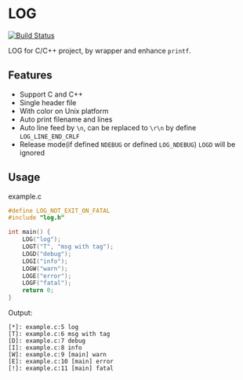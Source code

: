# LOG

[![Build Status](https://github.com/shuai132/LOG/workflows/build/badge.svg)](https://github.com/shuai132/LOG/actions?workflow=build)

LOG for C/C++ project, by wrapper and enhance `printf`.

## Features

* Support C and C++
* Single header file
* With color on Unix platform
* Auto print filename and lines
* Auto line feed by `\n`, can be replaced to `\r\n` by define `LOG_LINE_END_CRLF`
* Release mode(if defined `NDEBUG` or defined `LOG_NDEBUG`) `LOGD` will be ignored

## Usage

example.c
```c
#define LOG_NOT_EXIT_ON_FATAL
#include "log.h"

int main() {
    LOG("log");
    LOGT("T", "msg with tag");
    LOGD("debug");
    LOGI("info");
    LOGW("warn");
    LOGE("error");
    LOGF("fatal");
    return 0;
}
```

Output:
```text
[*]: example.c:5 log
[T]: example.c:6 msg with tag
[D]: example.c:7 debug
[I]: example.c:8 info
[W]: example.c:9 [main] warn
[E]: example.c:10 [main] error
[!]: example.c:11 [main] fatal
```
